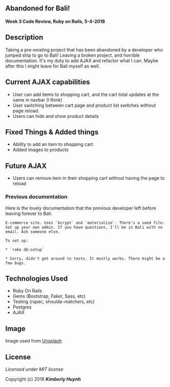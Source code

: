 ## Abandoned for Bali!
#### Week 3 Code Review, Ruby on Rails, 5-4-2018

## Description
Taking a pre-existing project that has been abandoned by a developer who jumped ship to go to Bali! Leaving a broken project, and horrible documentation. It's my duty to add AJAX and refactor what I can. Maybe after this I might leave for Bali myself as well.

## Current AJAX capabilities
- User can add items to shopping cart, and the cart total updates at the same in navbar (I think)
- User switching between cart page and product list switches without page reload.
- Users can hide and show product details

## Fixed Things & Added things
- Ability to add an item to shopping cart.
- Added images to products
## Future AJAX
- Users can remove item in their shopping cart without having the page to reload


### Previous documentation
Here is the lovely documentation that the previous developer left before leaving forever to Bali.
```
E-commerce site. Uses `bcrypt` and `materialize`. There's a seed file. Set up your own admin. If you have questions, I'll be in Bali with no email. Ask someone else.

To set up:

* `rake db:setup`

* Sorry, didn't get around to tests. It mostly works. There might be a few bugs.
```

## Technologies Used
- Ruby On Rails
- Gems (Bootstrap, Faker, Sass, etc)
- Testing (rspec, shoulda-matchers, etc)
- Postgres
- AJAX

## Image
Image used from [Unsplash](https://unsplash.com/photos/FPZxgm_MIOA)

## License

*Licensed under MIT license*

Copyright (c) 2018 **_Kimberly Huynh_**
